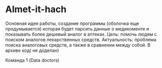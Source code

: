 # Almet-it-hach
Основная идея работы, создание программы (оболочка еще продумывается) которая будет парсить данные о медикоменте и показывать более дешевый аналог в аптеках. Цель: помочь людям с поиском аналогов лекарственных средств. Актуальность: проблема поиска аналоговых средств, а также в сравнении между собой.
В архиве код( не доделан) 



Команда 1 (Data doctors)
